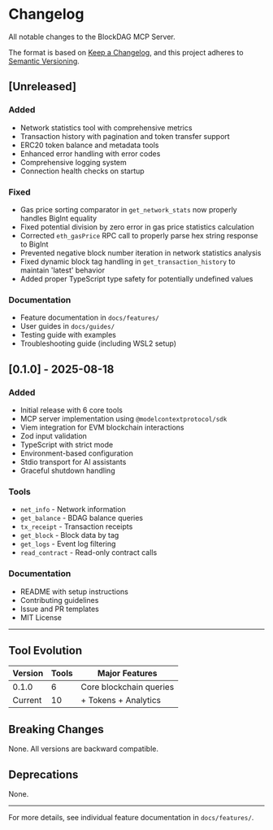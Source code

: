 # Changelog

All notable changes to the BlockDAG MCP Server.

The format is based on [Keep a Changelog](https://keepachangelog.com/en/1.0.0/),
and this project adheres to [Semantic Versioning](https://semver.org/spec/v2.0.0.html).

## [Unreleased]

### Added
- Network statistics tool with comprehensive metrics
- Transaction history with pagination and token transfer support
- ERC20 token balance and metadata tools
- Enhanced error handling with error codes
- Comprehensive logging system
- Connection health checks on startup

### Fixed
- Gas price sorting comparator in `get_network_stats` now properly handles BigInt equality
- Fixed potential division by zero error in gas price statistics calculation
- Corrected `eth_gasPrice` RPC call to properly parse hex string response to BigInt
- Prevented negative block number iteration in network statistics analysis
- Fixed dynamic block tag handling in `get_transaction_history` to maintain 'latest' behavior
- Added proper TypeScript type safety for potentially undefined values

### Documentation
- Feature documentation in `docs/features/`
- User guides in `docs/guides/`
- Testing guide with examples
- Troubleshooting guide (including WSL2 setup)

## [0.1.0] - 2025-08-18

### Added
- Initial release with 6 core tools
- MCP server implementation using `@modelcontextprotocol/sdk`
- Viem integration for EVM blockchain interactions
- Zod input validation
- TypeScript with strict mode
- Environment-based configuration
- Stdio transport for AI assistants
- Graceful shutdown handling

### Tools
- `net_info` - Network information
- `get_balance` - BDAG balance queries
- `tx_receipt` - Transaction receipts
- `get_block` - Block data by tag
- `get_logs` - Event log filtering
- `read_contract` - Read-only contract calls

### Documentation
- README with setup instructions
- Contributing guidelines
- Issue and PR templates
- MIT License

---

## Tool Evolution

| Version | Tools | Major Features |
|---------|-------|---------------|
| 0.1.0 | 6 | Core blockchain queries |
| Current | 10 | + Tokens + Analytics |

## Breaking Changes

None. All versions are backward compatible.

## Deprecations

None.

---

For more details, see individual feature documentation in `docs/features/`.
